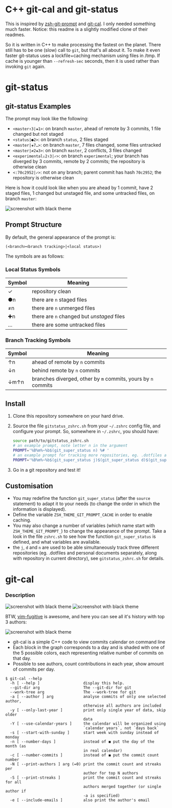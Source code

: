 # C++ git-cal and git-status

This is inspired by [zsh-git-prompt](https://github.com/olivierverdier/zsh-git-prompt) and [git-cal](https://github.com/k4rthik/git-cal). I only needed something much faster. Notice: this readme is a slightly modified clone of their readmes.

So it is written in C++ to make processing the fastest on the planet. There still has to be one (slow) call to `git`, but that's all about it. To make it even faster git-status uses a lockfile+caching mechanism using files in /tmp. If cache is younger than `--refresh-sec` seconds, then it is used rather than invoking `git` again.

# git-status

## git-status Examples

The prompt may look like the following:

-   `<master↑3|✚1>`: on branch `master`, ahead of remote by 3 commits, 1 file changed but not staged
-   `<status|●2>`: on branch `status`, 2 files staged
-   `<master|✚7…>`: on branch `master`, 7 files changed, some files untracked
-   `<master|≠2✚3>`: on branch `master`, 2 conflicts, 3 files changed
-   `<experimental↓2↑3|✓>`: on branch `experimental`; your branch has diverged by 3 commits, remote by 2 commits; the repository is otherwise clean
-   `<:70c2952|✓>`: not on any branch; parent commit has hash `70c2952`; the repository is otherwise clean

Here is how it could look like when you are ahead by 1 commit, have 2 staged files, 1 changed but unstaged file, and some untracked files, on branch `master`:

![screenshot with black theme](https://gitlab.com/cosurgi/zsh-git-cal-status-cpp/raw/master/git-cal-scr.png)

## Prompt Structure

By default, the general appearance of the prompt is:

```
(<branch><branch tracking>|<local status>)
```

The symbols are as follows:

### Local Status Symbols

|Symbol|Meaning
|------|------|
|✓ |   repository clean
|●n |   there are `n` staged files
|≠n |   there are `n` unmerged files
|✚n |   there are `n` changed but *unstaged* files
|… |   there are some untracked files


### Branch Tracking Symbols

Symbol | Meaning
-------|-------
↑n |   ahead of remote by `n` commits
↓n |   behind remote by `n` commits
↓m↑n |   branches diverged, other by `m` commits, yours by `n` commits

## Install

1.  Clone this repository somewhere on your hard drive.
2.  Source the file `gitstatus_zshrc.sh` from your `~/.zshrc` config file, and
    configure your prompt. So, somewhere in `~/.zshrc`, you should have:

    ```sh
    source path/to/gitstatus_zshrc.sh
    # an example prompt, note letter n in the argument
    PROMPT='%B%m%~%b$(git_super_status n) %# '
    # an example prompt for tracking more repositories, eg. .dotfiles and documents separately
    PROMPT='%B%m%~%b$(git_super_status j)$(git_super_status d)$(git_super_status n) %# '
    ```
3.  Go in a git repository and test it!

## Customisation

- You may redefine the function `git_super_status` (after the `source` statement) to adapt it to your needs (to change the order in which the information is displayed).
- Define the variable `ZSH_THEME_GIT_PROMPT_CACHE` in order to enable caching.
- You may also change a number of variables (which name start with `ZSH_THEME_GIT_PROMPT_`) to change the appearance of the prompt.  Take a look in the file `zshrc.sh` to see how the function `git_super_status` is defined, and what variables are available.
- the `j`, `d` and `n` are used to be able simultaneously track three different repositories (eg. .dotfiles and personal documents separately, along with repository in current directory), see `gitstatus_zshrc.sh` for details.

# git-cal

### Description
![screenshot with black theme](https://gitlab.com/cosurgi/zsh-git-cal-status-cpp/raw/master/git-status-scr1.png)
![screenshot with black theme](https://gitlab.com/cosurgi/zsh-git-cal-status-cpp/raw/master/git-status-scr2.png)

BTW, [vim-fugitive](https://github.com/tpope/vim-fugitive) is awesome, and here you can see all it's history with top 3 authors:

![screenshot with black theme](https://gitlab.com/cosurgi/zsh-git-cal-status-cpp/raw/master/fugitive.png)

* git-cal is a simple C++ code to view commits calendar on command line
* Each block in the graph corresponds to a day and is shaded with one
  of the 5 possible colors, each representing relative number of commits on that day.
* Possible to see authors, count contributions in each year, show amount of commits per day.

```
$ git-cal --help
  -h [ --help ]                   display this help.
  --git-dir arg                   The --git-dir for git
  --work-tree arg                 The --work-tree for git
  -a [ --author ] arg             analyse commits of only one selected author,
                                  otherwise all authors are included
  -y [ --only-last-year ]         print only single year of data, skip older 
                                  data
  -Y [ --use-calendar-years ]     the calendar will be organized using 
                                  `calendar years`, not `days back`
  -s [ --start-with-sunday ]      start week with sunday instead of monday
  -n [ --number-days ]            instead of ◼ put the day of the month (as 
                                  in real calendar)
  -c [ --number-commits ]         instead of ◼ put the commit count number
  -N [ --print-authors ] arg (=0) print the commit count and streaks per 
                                  author for top N authors
  -S [ --print-streaks ]          print the commit count and streaks for all 
                                  authors merged together (or single author if
                                  -a is specified)
  -e [ --include-emails ]         also print the author's email
```
